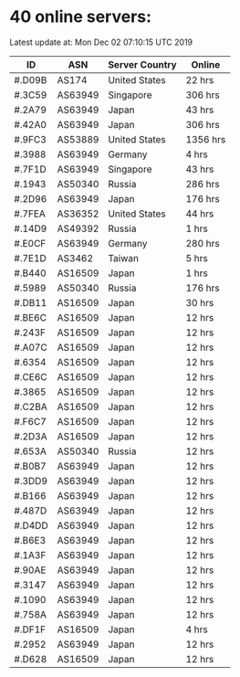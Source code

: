 # 40 online servers:

Latest update at: Mon Dec 02 07:10:15 UTC 2019

| ID | ASN | Server Country | Online |
| -- | --- | -------------- | ------ |
| #.D09B | AS174 | United States | 22 hrs |
| #.3C59 | AS63949 | Singapore | 306 hrs |
| #.2A79 | AS63949 | Japan | 43 hrs |
| #.42A0 | AS63949 | Japan | 306 hrs |
| #.9FC3 | AS53889 | United States | 1356 hrs |
| #.3988 | AS63949 | Germany | 4 hrs |
| #.7F1D | AS63949 | Singapore | 43 hrs |
| #.1943 | AS50340 | Russia | 286 hrs |
| #.2D96 | AS63949 | Japan | 176 hrs |
| #.7FEA | AS36352 | United States | 44 hrs |
| #.14D9 | AS49392 | Russia | 1 hrs |
| #.E0CF | AS63949 | Germany | 280 hrs |
| #.7E1D | AS3462 | Taiwan | 5 hrs |
| #.B440 | AS16509 | Japan | 1 hrs |
| #.5989 | AS50340 | Russia | 176 hrs |
| #.DB11 | AS16509 | Japan | 30 hrs |
| #.BE6C | AS16509 | Japan | 12 hrs |
| #.243F | AS16509 | Japan | 12 hrs |
| #.A07C | AS16509 | Japan | 12 hrs |
| #.6354 | AS16509 | Japan | 12 hrs |
| #.CE6C | AS16509 | Japan | 12 hrs |
| #.3865 | AS16509 | Japan | 12 hrs |
| #.C2BA | AS16509 | Japan | 12 hrs |
| #.F6C7 | AS16509 | Japan | 12 hrs |
| #.2D3A | AS16509 | Japan | 12 hrs |
| #.653A | AS50340 | Russia | 12 hrs |
| #.B0B7 | AS63949 | Japan | 12 hrs |
| #.3DD9 | AS63949 | Japan | 12 hrs |
| #.B166 | AS63949 | Japan | 12 hrs |
| #.487D | AS63949 | Japan | 12 hrs |
| #.D4DD | AS63949 | Japan | 12 hrs |
| #.B6E3 | AS63949 | Japan | 12 hrs |
| #.1A3F | AS63949 | Japan | 12 hrs |
| #.90AE | AS63949 | Japan | 12 hrs |
| #.3147 | AS63949 | Japan | 12 hrs |
| #.1090 | AS63949 | Japan | 12 hrs |
| #.758A | AS63949 | Japan | 12 hrs |
| #.DF1F | AS16509 | Japan | 4 hrs |
| #.2952 | AS63949 | Japan | 12 hrs |
| #.D628 | AS16509 | Japan | 12 hrs |

